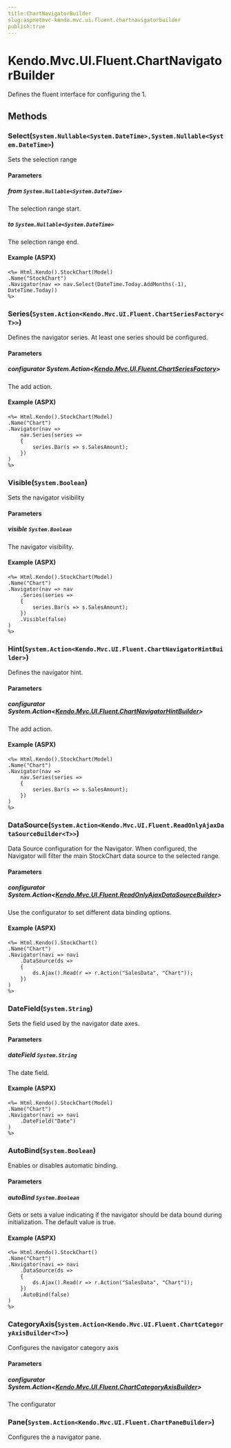 ```yaml
---
title:ChartNavigatorBuilder
slug:aspnetmvc-kendo.mvc.ui.fluent.chartnavigatorbuilder
publish:true
---
```


# Kendo.Mvc.UI.Fluent.ChartNavigatorBuilder
Defines the fluent interface for configuring the 1.



## Methods

### Select(`System.Nullable<System.DateTime>,System.Nullable<System.DateTime>`)
Sets the selection range


#### Parameters

##### from `System.Nullable<System.DateTime>`
The selection range start.

##### to `System.Nullable<System.DateTime>`
The selection range end.




#### Example (ASPX)
    <%= Html.Kendo().StockChart(Model)
    .Name("StockChart")
    .Navigator(nav => nav.Select(DateTime.Today.AddMonths(-1), DateTime.Today))
    %>


### Series(`System.Action<Kendo.Mvc.UI.Fluent.ChartSeriesFactory<T>>`)
Defines the navigator series. At least one series should be configured.


#### Parameters

##### configurator System.Action<[Kendo.Mvc.UI.Fluent.ChartSeriesFactory](/api/wrappers/aspnet-mvc/Kendo.Mvc.UI.Fluent/ChartSeriesFactory)<T>>
The add action.




#### Example (ASPX)
    <%= Html.Kendo().StockChart(Model)
    .Name("Chart")
    .Navigator(nav =>
        nav.Series(series =>
        {
            series.Bar(s => s.SalesAmount);
        })
    )
    %>


### Visible(`System.Boolean`)
Sets the navigator visibility


#### Parameters

##### visible `System.Boolean`
The navigator visibility.




#### Example (ASPX)
    <%= Html.Kendo().StockChart(Model)
    .Name("Chart")
    .Navigator(nav => nav
        .Series(series =>
        {
            series.Bar(s => s.SalesAmount);
        })
        .Visible(false)
    )
    %>


### Hint(`System.Action<Kendo.Mvc.UI.Fluent.ChartNavigatorHintBuilder>`)
Defines the navigator hint.


#### Parameters

##### configurator System.Action<[Kendo.Mvc.UI.Fluent.ChartNavigatorHintBuilder](/api/wrappers/aspnet-mvc/Kendo.Mvc.UI.Fluent/ChartNavigatorHintBuilder)>
The add action.




#### Example (ASPX)
    <%= Html.Kendo().StockChart(Model)
    .Name("Chart")
    .Navigator(nav =>
        nav.Series(series =>
        {
            series.Bar(s => s.SalesAmount);
        })
    )
    %>


### DataSource(`System.Action<Kendo.Mvc.UI.Fluent.ReadOnlyAjaxDataSourceBuilder<T>>`)
Data Source configuration for the Navigator.
            When configured, the Navigator will filter the main StockChart data source to the selected range.


#### Parameters

##### configurator System.Action<[Kendo.Mvc.UI.Fluent.ReadOnlyAjaxDataSourceBuilder](/api/wrappers/aspnet-mvc/Kendo.Mvc.UI.Fluent/ReadOnlyAjaxDataSourceBuilder)<T>>
Use the configurator to set different data binding options.




#### Example (ASPX)
    <%= Html.Kendo().StockChart()
    .Name("Chart")
    .Navigator(navi => navi
        .DataSource(ds =>
        {
            ds.Ajax().Read(r => r.Action("SalesData", "Chart"));
        })
    )
    %>


### DateField(`System.String`)
Sets the field used by the navigator date axes.


#### Parameters

##### dateField `System.String`
The date field.




#### Example (ASPX)
    <%= Html.Kendo().StockChart(Model)
    .Name("Chart")
    .Navigator(navi => navi
        .DateField("Date")
    )
    %>


### AutoBind(`System.Boolean`)
Enables or disables automatic binding.


#### Parameters

##### autoBind `System.Boolean`
Gets or sets a value indicating if the navigator
            should be data bound during initialization.
            The default value is true.




#### Example (ASPX)
    <%= Html.Kendo().StockChart()
    .Name("Chart")
    .Navigator(navi => navi
        .DataSource(ds =>
        {
            ds.Ajax().Read(r => r.Action("SalesData", "Chart"));
        })
        .AutoBind(false)
    )
    %>


### CategoryAxis(`System.Action<Kendo.Mvc.UI.Fluent.ChartCategoryAxisBuilder<T>>`)
Configures the navigator category axis


#### Parameters

##### configurator System.Action<[Kendo.Mvc.UI.Fluent.ChartCategoryAxisBuilder](/api/wrappers/aspnet-mvc/Kendo.Mvc.UI.Fluent/ChartCategoryAxisBuilder)<T>>
The configurator





### Pane(`System.Action<Kendo.Mvc.UI.Fluent.ChartPaneBuilder>`)
Configures the a navigator pane.






 
